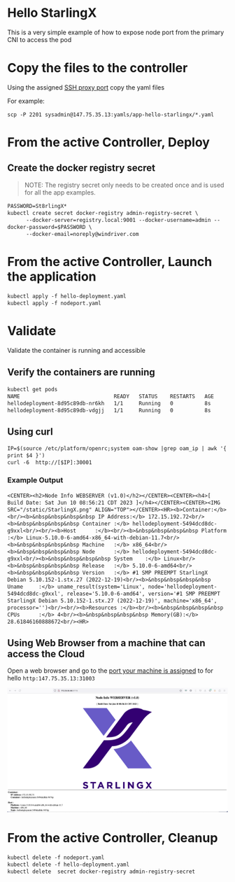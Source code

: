 # Hello StarlingX

This is a very simple example of how to expose node port from the primary CNI to access the pod

# Copy the files to the controller

 Using the assigned [SSH proxy port](../jumphost-setup/jumphost-targets.md) copy the yaml files

For example:

```
scp -P 2201 sysadmin@147.75.35.13:yamls/app-hello-starlingx/*.yaml
```

# From the active Controller, Deploy

## Create the docker registry secret

> NOTE: The registry secret only needs to be created once and is used for all the app examples.  

```
PASSWORD=St8rlingX*
kubectl create secret docker-registry admin-registry-secret \
      --docker-server=registry.local:9001 --docker-username=admin --docker-password=$PASSWORD \
      --docker-email=noreply@windriver.com

```

# From the active Controller, Launch the application

```
kubectl apply -f hello-deployment.yaml 
kubectl apply -f nodeport.yaml
```

# Validate
Validate the container is running and accessible

## Verify the containers are running

```
kubectl get pods
NAME                              READY   STATUS    RESTARTS   AGE
hellodeployment-8d95c89db-nr6kh   1/1     Running   0          8s
hellodeployment-8d95c89db-vdgjj   1/1     Running   0          8s
```

## Using curl

```
IP=$(source /etc/platform/openrc;system oam-show |grep oam_ip | awk '{ print $4 }')
curl -6  http://[$IP]:30001
```

### Example Output

```
<CENTER><h2>Node Info WEBSERVER (v1.0)</h2></CENTER><CENTER><h4>[ Build Date: Sat Jun 10 08:56:21 CDT 2023 ]</h4></CENTER><CENTER><IMG SRC="/static/StarlingX.png" ALIGN="TOP"></CENTER><HR><b>Container:</b><br/><b>&nbsp&nbsp&nbsp&nbsp IP Address:</b> 172.15.192.72<br/><b>&nbsp&nbsp&nbsp&nbsp Container :</b> hellodeployment-5494dcd8dc-g9xxl<br/><br/><b>Host      :</b><br/><b>&nbsp&nbsp&nbsp&nbsp Platform  :</b> Linux-5.10.0-6-amd64-x86_64-with-debian-11.7<br/><b>&nbsp&nbsp&nbsp&nbsp Machine   :</b> x86_64<br/><b>&nbsp&nbsp&nbsp&nbsp Node      :</b> hellodeployment-5494dcd8dc-g9xxl<br/><b>&nbsp&nbsp&nbsp&nbsp System    :</b> Linux<br/><b>&nbsp&nbsp&nbsp&nbsp Release   :</b> 5.10.0-6-amd64<br/><b>&nbsp&nbsp&nbsp&nbsp Version   :</b> #1 SMP PREEMPT StarlingX Debian 5.10.152-1.stx.27 (2022-12-19)<br/><b>&nbsp&nbsp&nbsp&nbsp Uname     :</b> uname_result(system='Linux', node='hellodeployment-5494dcd8dc-g9xxl', release='5.10.0-6-amd64', version='#1 SMP PREEMPT StarlingX Debian 5.10.152-1.stx.27 (2022-12-19)', machine='x86_64', processor='')<br/><br/><b>Resources :</b><br/><b>&nbsp&nbsp&nbsp&nbsp CPUs      :</b> 4<br/><b>&nbsp&nbsp&nbsp&nbsp Memory(GB):</b> 28.61846160888672<br/><HR>
```

## Using Web Browser from a machine that can access the Cloud
Open a web browser and go to the [port your machine is assigned](../jumphost-setup/jumphost-targets.md) to for hello  `http:147.75.35.13:31003`

![Image missing](images/app-helloworld-web.png)

# From the active Controller, Cleanup

```
kubectl delete -f nodeport.yaml
kubectl delete -f hello-deployment.yaml 
kubectl delete  secret docker-registry admin-registry-secret
```
